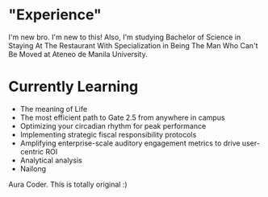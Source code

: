 # "Experience"
I'm new bro. I'm new to this! Also, I'm studying Bachelor of Science in Staying At The Restaurant With Specialization in Being The Man Who Can't Be Moved at Ateneo de Manila University.

# Currently Learning
- The meaning of Life
- The most efficient path to Gate 2.5 from anywhere in campus
- Optimizing your circadian rhythm for peak performance
- Implementing strategic fiscal responsibility protocols
- Amplifying enterprise-scale auditory engagement metrics to drive user-centric ROI
- Analytical analysis
- Nailong

Aura Coder. This is totally original :)
